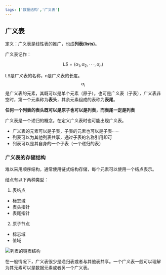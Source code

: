 ```yaml
---
tags: ['数据结构','广义表']
---
```


## 广义表

定义：广义表是线性表的推广，也成**列表(lists)**。

广义表记作：


 $$ 
LS=(\alpha_{1},\alpha_{2},···,\alpha_{n})
 $$ 


LS是广义表的名称，n是广义表的长度。 $$\alpha_{i}$$ 是广义表的元素，其既可以是单个元素（原子），也可是广义表（子表），广义表非空时，第一个元素称为**表头**，其余元素组成的表称为**表尾**。

**任何一个列表的表头既可以是原子也可以是列表，而表尾一定是列表**

广义表是一个递归的概念，在定义广义表时也可能出现广义表。

- 广义表的元素可以是子表，子表的元素也可以是子表······
- 列表可以为其他列表共享，通过子表的名称引用即可
- 列表可以是其自身的一个子表（一个递归的表）

### 广义表的存储结构
难以采用顺序结构，通常使用链式结构存储，每个元素可以使用一个结点表示。

结点有以下两种类型：

1. 表结点
- 标志域
- 表头指针
- 表尾指针
2. 原子节点
- 标志域
- 值域

![列表的链表结构](https://i.loli.net/2020/07/25/KB938SHrpPfWV1O.png)

在一般情况下，广义表很少是递归表或者与其他表共享。一个广义表一般可以理解为其元素可以是数据元素或者另一个广义表。
